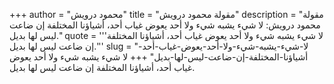 +++
author = "محمود درويش"
title = "مقولة محمود درويش"
description = "مقولة محمود درويش: لا شيء يشبه شيء ولا أحد يعوض غياب أحد، أشياؤنا المختلفة إن ضاعت ليس لها بديل."
quote = '''لا شيء يشبه شيء ولا أحد يعوض غياب أحد، أشياؤنا المختلفة إن ضاعت ليس لها بديل.''' 
slug = "لا-شيء-يشبه-شيء-ولا-أحد-يعوض-غياب-أحد-أشياؤنا-المختلفة-إن-ضاعت-ليس-لها-بديل"
+++
لا شيء يشبه شيء ولا أحد يعوض غياب أحد، أشياؤنا المختلفة إن ضاعت ليس لها بديل.
